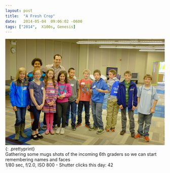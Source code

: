 ```yaml
---
layout: post
title:  "A Fresh Crop"
date:   2014-05-04  09:06:02 -0600
tags: ["2014",  X100s, Genesis]
---
```

![:title](/images/2014/2014_0504_DSCF2740.jpg)
{: .prettyprint}  
Gathering some mugs shots of the incoming 6th graders so we can start remembering names and faces  
1/80 sec, f/2.0, ISO 800 - Shutter clicks this day: 42